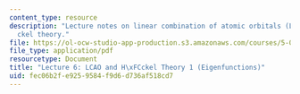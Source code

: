 ```yaml
---
content_type: resource
description: "Lecture notes on linear combination of atomic orbitals (LCAOs) and H\xFC\
  ckel theory."
file: https://ol-ocw-studio-app-production.s3.amazonaws.com/courses/5-04-principles-of-inorganic-chemistry-ii-fall-2008/fec06b2fe9259584f9d6d736af518cd7_Lecture_6.pdf
file_type: application/pdf
resourcetype: Document
title: "Lecture 6: LCAO and H\xFCckel Theory 1 (Eigenfunctions)"
uid: fec06b2f-e925-9584-f9d6-d736af518cd7
---
```

